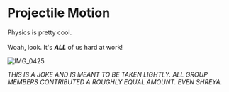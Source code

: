 # Projectile Motion
Physics is pretty cool.<br><br>
Woah, look. It's ***ALL*** of us hard at work!

![IMG_0425](https://github.com/TejasRaghuram/PhysicsWithThePhreshman/assets/62579368/936a800a-5408-4e81-bc03-c71fbdbcfed1)

*THIS IS A JOKE AND IS MEANT TO BE TAKEN LIGHTLY. ALL GROUP MEMBERS CONTRIBUTED A ROUGHLY EQUAL AMOUNT. EVEN SHREYA.*
